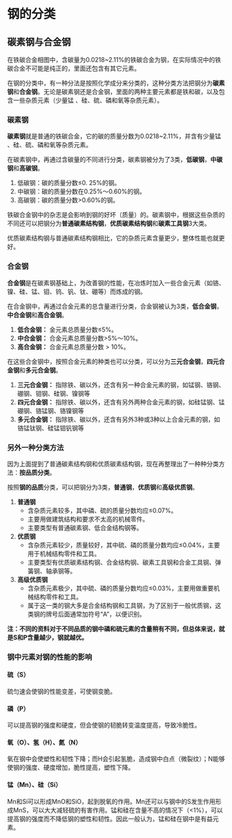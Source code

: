 # 钢的分类

## 碳素钢与合金钢

在铁碳合金相图中，含碳量为0.0218~2.11%的铁碳合金为钢，在实际情况中的铁碳合金不可能是纯正的，里面还包含有其它元素。

在钢的分类中，有一种分法是按照化学成分来分类的，这种分类方法把钢分为**碳素钢**和**合金钢**。无论是碳素钢还是合金钢，里面的两种主要元素都是铁和碳，以及包含一些杂质元素（少量锰 、硅、硫、磷和氧等杂质元素）。

### 碳素钢

**碳素钢**就是普通的铁碳合金，它的碳的质量分数为0.0218~2.11%，并含有少量锰 、硅、硫、磷和氧等杂质元素。

在碳素钢中，再通过含碳量的不同进行分类，碳素钢被分为了3类，**低碳钢**，**中碳钢**和**高碳钢**。

1. 低碳钢：碳的质量分数≤0. 25%的钢。
2. 中碳钢：碳的质量分数在0.25%～0.60%的钢。
3. 高碳钢：碳的质量分数>0.60%的钢。

铁碳合金钢中的杂志是会影响到钢的好坏（质量）的。碳素钢中，根据这些杂质的不同还可以把钢分为**普通碳素结构钢**，**优质碳素结构钢**和**碳素工具钢**3大类。

优质碳素结构钢与普通碳素结构钢相比，它的杂质元素含量更少，整体性能也就更好。

### 合金钢

**合金钢**是在碳素钢基础上，为改善钢的性能，在冶炼时加入一些合金元素（如铬、镍、硅、锰、钼、钨、钒、钛、硼等）而炼成的钢。

在合金钢中，再通过合金元素的总含量进行分类，合金钢被认为3类，**低合金钢**，**中合金钢**和**高合金钢**。

1. **低合金钢：** 金元素总质量分数≤5%。
2. **中合金钢：** 合金元素总质量分数>5%～10%。
3. **高合金钢：** 合金元素总质量分数 > 10%。

在这些合金钢中，按照合金元素的种类也可以分类，可以分为**三元合金钢**，**四元合金钢**和**多元合金钢**。

1. **三元合金钢：** 指除铁、碳以外，还含有另一种合金元素的钢，如锰钢、铬钢、硼钢、钼钢、硅钢、镍钢等
2. **四元合金钢：** 指除铁、碳以外，还含有另外两种合金元素的钢，如硅锰钢、锰硼钢、铬锰钢、铬镍钢等
3. **多元合金钢：** 指除铁、碳以外，还含有另外3种或3种以上合金元素的钢，如铬锰钛钢、硅锰钼钒钢等

### 另外一种分类方法

因为上面提到了普通碳素结构钢和优质碳素结构钢，现在再整理出了一种种分类方法：**按品质分类**。

按照**钢的品质**分类，可以把钢分为3类，**普通钢**，**优质钢**和**高级优质钢**。

1. **普通钢** 
   - 含杂质元素较多，其中磷、硫的质量分数均应≤0.07%。
   - 主要用做建筑结构和要求不太高的机械零件。
   - 主要类型有普通碳素钢、低合金结构钢等。
2. **优质钢** 
   - 含杂质元素较少，质量较好，其中硫、磷的质量分数均应≤0.04%，主要用于机械结构零件和工具。
   - 主要类型有优质碳素结构钢、合金结构钢、碳素工具钢和合金工具钢、弹簧钢、轴承钢等。
3. **高级优质钢** 
   - 含杂质元素极少，其中硫、磷的质量分数均应≤0.03%，主要用做重要机械结构零件和工具。
   - 属于这一类的钢大多是合金结构钢和工具钢，为了区别于一般优质钢，这类钢的牌号后面通常加符号“A”，以便识别。

**注：不同的资料对于不同品质的钢中磷和硫元素的含量稍有不同，但总体来说，就是S和P含量越少，钢就越优。** 

### 钢中元素对钢的性能的影响



#### 硫（S）

硫匀速会使钢的性能变差，可使钢变脆。

#### 磷（P）

可以提高钢的强度和硬度，但会使钢的韧脆转变温度提高，导致冷脆性。

#### 氧（O）、氢（H）、氮（N）

氧在钢中会使塑性和韧性下降；而H会引起氢脆，造成钢中白点（微裂纹）；N能够使钢的强度、硬度增加，脆性提高，塑性下降。

#### 锰（Mn）、硅（Si）

Mn和Si可以形成MnO和SiO，起到脱氧的作用。Mn还可以与钢中的S发生作用形成MnS，可以大大减轻硫的有害作用。锰和硅在含量不高的情况下（<1%），可以提高钢的强度而不降低钢的塑性和韧性。因此一般认为，锰和硅在钢中是有益元素。

















